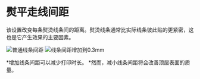 熨平走线间距
====
该设置改变每条熨烫线条间的距离。熨烫线条通常比实际线条彼此贴的更紧密，这也是它产生效果的主要因素。

<!--screenshot {
"image_path": "ironing_enabled_enabled.png",
"models": [
{
"script": "dial_brace.scad",
"transformation": ["scale(0.5)"]
}
],
"camera_position": [0, 14, 83],
"settings": {
"layer_height": 0.2,
"ironing_enabled": true
},
"colours": 64
}-->
<!--screenshot {
"image_path": "ironing_line_spacing.png",
"models": [
{
"script": "dial_brace.scad",
"transformation": ["scale(0.5)"]
}
],
"camera_position": [0, 14, 83],
"settings": {
"layer_height": 0.2,
"ironing_enabled": true,
"ironing_line_spacing": 0.3
},
"colours": 64
}-->
![普通线条间距](../images/ironing_enabled_enabled.png)
![线条间距增加到0.3mm](../images/ironing_line_spacing.png)

*增加线条间距可以减少打印时长。
*然而，减小线条间距将会改善顶层表面的质量。
